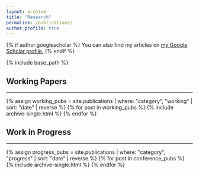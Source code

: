 ```yaml
---
layout: archive
title: "Research"
permalink: /publications/
author_profile: true
---
```


{% if author.googlescholar %}
  You can also find my articles on <u><a href="{{author.googlescholar}}">my Google Scholar profile</a>.</u>
{% endif %}

{% include base_path %}

<h2>Working Papers</h2>
<hr>
{% assign working_pubs = site.publications | where: "category", "working" | sort: "date" | reverse %}
{% for post in working_pubs %}
  {% include archive-single.html %}
{% endfor %}

<h2>Work in Progress</h2>
<hr>
{% assign progress_pubs = site.publications | where: "category", "progress" | sort: "date" | reverse %}
{% for post in conference_pubs %}
  {% include archive-single.html %}
{% endfor %}
